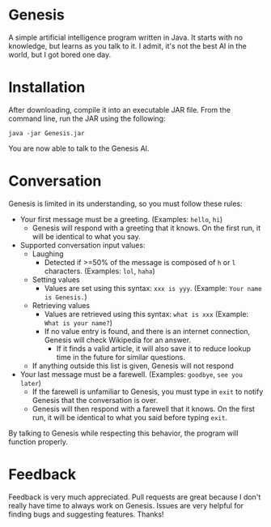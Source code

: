 # Genesis
A simple artificial intelligence program written in Java. It starts with no knowledge, but learns as you talk to it. I admit, it's not the best AI in the world, but I got bored one day.

# Installation
After downloading, compile it into an executable JAR file. From the command line, run the JAR using the following:  

    java -jar Genesis.jar

You are now able to talk to the Genesis AI.

# Conversation

Genesis is limited in its understanding, so you must follow these rules:

* Your first message must be a greeting. (Examples: `hello`, `hi`)
  * Genesis will respond with a greeting that it knows. On the first run, it will be identical to what you say.
* Supported conversation input values:
  * Laughing
    * Detected if >=50% of the message is composed of `h` or `l` characters. (Examples: `lol`, `haha`)
  * Setting values
    * Values are set using this syntax: `xxx is yyy`. (Example: `Your name is Genesis.`)
  * Retrieving values
    * Values are retrieved using this syntax: `what is xxx` (Example: `What is your name?`)
    * If no value entry is found, and there is an internet connection, Genesis will check Wikipedia for an answer.
      * If it finds a valid article, it will also save it to reduce lookup time in the future for similar questions.
  * If anything outside this list is given, Genesis will not respond
* Your last message must be a farewell. (Examples: `goodbye`, `see you later`)
  * If the farewell is unfamiliar to Genesis, you must type in `exit` to notify Genesis that the conversation is over.
  * Genesis will then respond with a farewell that it knows. On the first run, it will be identical to what you said before typing `exit`.

By talking to Genesis while respecting this behavior, the program will function properly.

# Feedback

Feedback is very much appreciated. Pull requests are great because I don't really have time to always work on Genesis. Issues are very helpful for finding bugs and suggesting features. Thanks!

